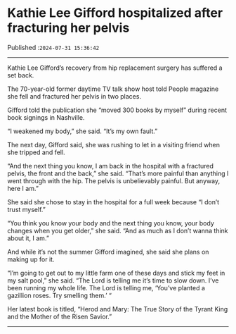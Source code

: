 # Kathie Lee Gifford hospitalized after fracturing her pelvis

Published :`2024-07-31 15:36:42`

---

Kathie Lee Gifford’s recovery from hip replacement surgery has suffered a set back.

The 70-year-old former daytime TV talk show host told People magazine she fell and fractured her pelvis in two places.

Gifford told the publication she “moved 300 books by myself” during recent book signings in Nashville.

“I weakened my body,” she said. “It’s my own fault.”

The next day, Gifford said, she was rushing to let in a visiting friend when she tripped and fell.

“And the next thing you know, I am back in the hospital with a fractured pelvis, the front and the back,” she said. “That’s more painful than anything I went through with the hip. The pelvis is unbelievably painful. But anyway, here I am.”

She said she chose to stay in the hospital for a full week because “I don’t trust myself.”

“You think you know your body and the next thing you know, your body changes when you get older,” she said. “And as much as I don’t wanna think about it, I am.”

And while it’s not the summer Gifford imagined, she said she plans on making up for it.

“I’m going to get out to my little farm one of these days and stick my feet in my salt pool,” she said. “The Lord is telling me it’s time to slow down. I’ve been running my whole life. The Lord is telling me, ‘You’ve planted a gazillion roses. Try smelling them.’ “

Her latest book is titled, “Herod and Mary: The True Story of the Tyrant King and the Mother of the Risen Savior.”

---

